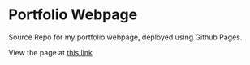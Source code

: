 # Portfolio Webpage
Source Repo for my portfolio webpage, deployed using Github Pages.

View the page at [this link](https://samson-bakos.github.io/portfolio_webpage/)

